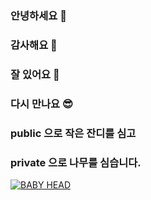 ### 안녕하세요 👋
### 감사해요 🙏
### 잘 있어요 👋
### 다시 만나요 😎
### 
### public 으로 작은 잔디를 심고
### private 으로 나무를 심습니다.

[![BABY HEAD](https://y.yarn.co/85781acd-0e1a-4eda-8fb2-6fd53d302ee8_text.gif)](https://getyarn.io/yarn-clip/85781acd-0e1a-4eda-8fb2-6fd53d302ee8)


<!--
**bowies/bowies** is a ✨ _special_ ✨ repository because its `README.md` (this file) appears on your GitHub profile.

Here are some ideas to get you started:

- 🔭 I’m currently working on ...
- 🌱 I’m currently learning ...
- 👯 I’m looking to collaborate on ...
- 🤔 I’m looking for help with ...
- 💬 Ask me about ...
- 📫 How to reach me: ...
- 😄 Pronouns: ...
- ⚡ Fun fact: ...
-->
